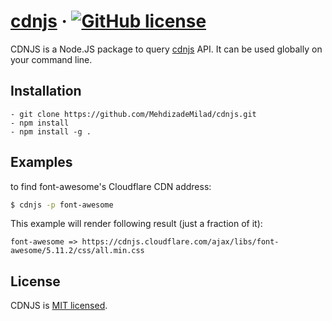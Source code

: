 #

# [cdnjs](https://github.com/MehdizadeMilad/cdnjs) &middot; [![GitHub license](https://img.shields.io/badge/license-MIT-green.svg)](https://github.com/facebook/react/blob/master/LICENSE)

CDNJS is a Node.JS package to query [cdnjs](httsp://cdnjs.com) API. It can be used globally on your command line.

## Installation

```
- git clone https://github.com/MehdizadeMilad/cdnjs.git
- npm install
- npm install -g .
```

## Examples

to find font-awesome's Cloudflare CDN address:

```zsh
$ cdnjs -p font-awesome
```

This example will render following result (just a fraction of it):

```
font-awesome => https://cdnjs.cloudflare.com/ajax/libs/font-awesome/5.11.2/css/all.min.css
```

## License

CDNJS is [MIT licensed](./LICENSE).
